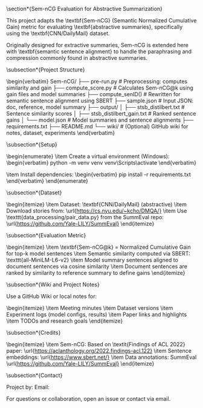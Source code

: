 \section*{Sem-nCG Evaluation for Abstractive Summarization}

This project adapts the \textbf{Sem-nCG} (Semantic Normalized Cumulative Gain) metric for evaluating \textbf{abstractive summaries}, specifically using the \textbf{CNN/DailyMail} dataset.

Originally designed for extractive summaries, Sem-nCG is extended here with \textbf{semantic sentence alignment} to handle the paraphrasing and compression commonly found in abstractive summaries.

\subsection*{Project Structure}

\begin{verbatim}
Sem-nCG/
├── pre-run.py                # Preprocessing: computes similarity and gain
├── compute_score.py          # Calculates Sem-nCG@k using gain files and model summaries
├── compute_senID()           # Rewritten for semantic sentence alignment using SBERT
├── sample.json               # Input JSON: doc, reference, model summary
├── output/
│   ├── stsb_distilbert.txt       # Sentence similarity scores
│   ├── stsb_distilbert_gain.txt  # Ranked sentence gains
│   └── model.json                # Model summaries and sentence alignments
├── requirements.txt
├── README.md
└── wiki/                    # (Optional) GitHub wiki for notes, dataset, experiments
\end{verbatim}

\subsection*{Setup}

\begin{enumerate}
  \item Create a virtual environment (Windows):
  \begin{verbatim}
  python -m venv venv
  venv\Scripts\activate
  \end{verbatim}
  
  \item Install dependencies:
  \begin{verbatim}
  pip install -r requirements.txt
  \end{verbatim}
\end{enumerate}

\subsection*{Dataset}

\begin{itemize}
  \item Dataset: \textbf{CNN/DailyMail} (abstractive)
  \item Download stories from: \url{https://cs.nyu.edu/~kcho/DMQA/}
  \item Use \texttt{data\_processing/pair\_data.py} from the SummEval repo:
    \url{https://github.com/Yale-LILY/SummEval}
\end{itemize}

\subsection*{Evaluation Metric}

\begin{itemize}
  \item \textbf{Sem-nCG@k} = Normalized Cumulative Gain for top-k model sentences
  \item Semantic similarity computed via SBERT: \texttt{all-MiniLM-L6-v2}
  \item Model summary sentences aligned to document sentences via cosine similarity
  \item Document sentences are ranked by similarity to reference summary to define gains
\end{itemize}

\subsection*{Wiki and Project Notes}

Use a GitHub Wiki or local notes for:

\begin{itemize}
  \item Meeting minutes
  \item Dataset versions
  \item Experiment logs (model configs, results)
  \item Paper links and highlights
  \item TODOs and research goals
\end{itemize}

\subsection*{Credits}

\begin{itemize}
  \item Sem-nCG: Based on \textit{Findings of ACL 2022} paper: \url{https://aclanthology.org/2022.findings-acl.122}
  \item Sentence embeddings: \url{https://www.sbert.net/}
  \item Data annotations: SummEval \url{https://github.com/Yale-LILY/SummEval}
\end{itemize}

\subsection*{Contact}

Project by:
Email:

For questions or collaboration, open an issue or contact via email.
